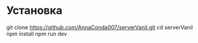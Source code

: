 # Установка 
git clone https://github.com/AnnaConda007/serverVanil.git
cd serverVanil
 npm install
 npm run dev